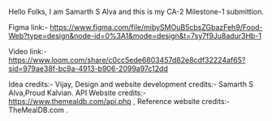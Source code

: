 Hello Folks, I am Samarth S Alva and this is my CA-2 Milestone-1 submittion.

Figma link:- https://www.figma.com/file/mibySMOuB5cbsZGbazFeh9/Food-Web?type=design&node-id=0%3A1&mode=design&t=7sy7f9Ju8adur3Hb-1

Video link:- https://www.loom.com/share/c0cc5ede6803457d82e8cdf32224af65?sid=979ae38f-bc9a-4913-b906-2099a97c12dd


Idea credits:- Vijay,
Design and website development credits:- Samarth S Alva,Proud Kalvian.
API Website credits:-https://www.themealdb.com/api.php ,
Reference website credits:- TheMealDB.com .
